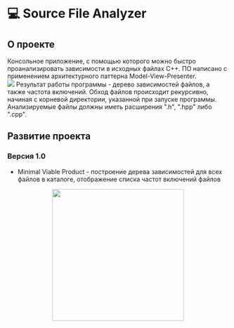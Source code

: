 # 💻 Source File Analyzer

## О проекте

Консольное приложение, с помощью которого можно быстро проанализировать зависимости в исходных файлах С++. ПО написано с применением архитектурного паттерна Model-View-Presenter.
<br/>
<img src="https://github.com/RNOVOSELOV/sources_analyzer/blob/main/images/UML.png"/>
Результат работы программы - дерево зависимостей файлов, а также частота включений. Обход файлов происходит рекурсивно, начиная с корневой директории, указанной при запуске программы. Анализируемые файлы должны иметь расширения ".h", ".hpp" либо ".cpp".

## Развитие проекта

### Версия 1.0

- Minimal Viable Product - построение дерева зависимостей для всех файлов в каталоге, отображение списка частот включений файлов

<p align="center">
  <img src="https://github.com/RNOVOSELOV/sources_analyzer/blob/main/images/result_1.png" height="300"/>
</p>
